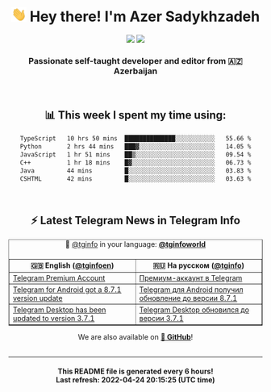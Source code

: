<div align="center">
	<div>
		<h1>
      <img src="./assets/hi.gif" width="30px"> Hey there! I'm Azer Sadykhzadeh
    </h1>
    <img height="18" src="https://komarev.com/ghpvc/?username=sadykhzadeh&label=Views&color=2081c1&style=flat-square" />
		<a href="https://wakatime.com/@Azer"> <img height="18" src="https://wakatime.com/badge/user/f80ae27a-c328-426f-a381-bc84136e2dd6.svg" /> </a>
    <h3>
      Passionate self-taught developer and editor from 🇦🇿 Azerbaijan
    </h3>
  </div>
  <br>

<h2>📊 This week I spent my time using:</h2>

<!--START_SECTION:waka-->

```text
TypeScript   10 hrs 50 mins  ██████████████░░░░░░░░░░░   55.66 %
Python       2 hrs 44 mins   ███▓░░░░░░░░░░░░░░░░░░░░░   14.05 %
JavaScript   1 hr 51 mins    ██▒░░░░░░░░░░░░░░░░░░░░░░   09.54 %
C++          1 hr 18 mins    █▓░░░░░░░░░░░░░░░░░░░░░░░   06.73 %
Java         44 mins         █░░░░░░░░░░░░░░░░░░░░░░░░   03.83 %
CSHTML       42 mins         █░░░░░░░░░░░░░░░░░░░░░░░░   03.63 %
```

<!--END_SECTION:waka-->

<br>

<h2>⚡️ Latest Telegram News in Telegram Info</h2>
  <table border>
		<tr>
			<th width="50%">🇬🇧 English (<a href="https://t.me/tginfoen">@tginfoen</a>)</th>
			<th>🇷🇺 На русском (<a href="https://t.me/tginfo">@tginfo</a>)</th>
		</tr>
		<caption>🚩 <a href="https://t.me/tginfo">@tginfo</a> in your language: <a href="https://t.me/tginfoworld"><b>@tginfoworld</b></a><caption/>
  <tr><td><a href="https://t.me/tginfoen/1386">Telegram Premium Account</a></td>
    <td><a href="https://t.me/tginfo/3306">Премиум-аккаунт в Telegram</a></td></tr><tr><td><a href="https://t.me/tginfoen/1385">Telegram for Android got a 8.7.1 version update</a></td>
    <td><a href="https://t.me/tginfo/3305">Telegram для Android получил обновление до версии 8.7.1</a></td></tr><tr><td><a href="https://t.me/tginfoen/1384">Telegram Desktop has been updated to version 3.7.1</a></td>
    <td><a href="https://t.me/tginfo/3304">Telegram Desktop обновился до версии 3.7.1</a></td></tr>
</table>
We are also available on <a href="https://github.com/tginfo"><b>🐙 GitHub</b></a>!
</div>

<br>
<hr>
<h4 align="center">This README file is generated <b>every 6 hours</b>!</br>Last refresh: <b>2022-04-24 20:15:25 (UTC time)</b></h4>
